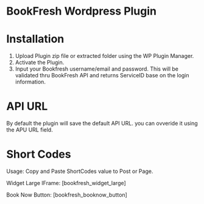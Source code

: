 BookFresh Wordpress Plugin
==========================================================

Installation
==========================================================
1. Upload Plugin zip file or extracted folder using the WP Plugin Manager.
2. Activate the Plugin.
3. Input your Bookfresh username/email and password. This will be validated thru BookFresh API and returns ServiceID base on the login information.


API URL
==========================================================
By default the plugin will save the default API URL. you can ovveride it using the APU URL field.

Short Codes
==========================================================
Usage: Copy and Paste ShortCodes value to Post or Page.

Widget Large IFrame:
[bookfresh_widget_large] 

Book Now Button:
[bookfresh_booknow_button]